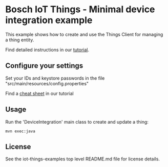 # Bosch IoT Things - Minimal device integration example

This example shows how to create and use the Things Client for managing a thing entity.

Find detailed instructions in our [tutorial](https://things.apps.bosch-iot-cloud.com/dokuwiki/doku.php?id=007-tutorial:client:client).

## Configure your settings

Set your IDs and keystore passwords in the file "src/main/resources/config.properties"

Find a [cheat sheet](https://things.apps.bosch-iot-cloud.com/dokuwiki/doku.php?id=007-tutorial:client:02_device-int#cheatsheet_config_properties) in our tutorial

## Usage
Run the 'DeviceIntegration' main class to create and update a thing:
```
mvn exec:java
```

## License
See the iot-things-examples top level README.md file for license details.
